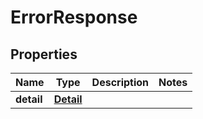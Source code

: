 

# ErrorResponse


## Properties

| Name | Type | Description | Notes |
|------------ | ------------- | ------------- | -------------|
|**detail** | [**Detail**](Detail.md) |  |  |



